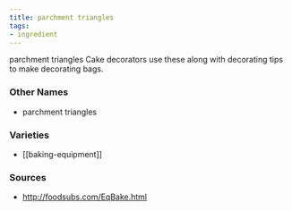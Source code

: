 ```yaml
---
title: parchment triangles
tags:
- ingredient
---
```

parchment triangles Cake decorators use these along with decorating tips to make decorating bags.

### Other Names

* parchment triangles

### Varieties

* [[baking-equipment]]

### Sources
* http://foodsubs.com/EqBake.html
